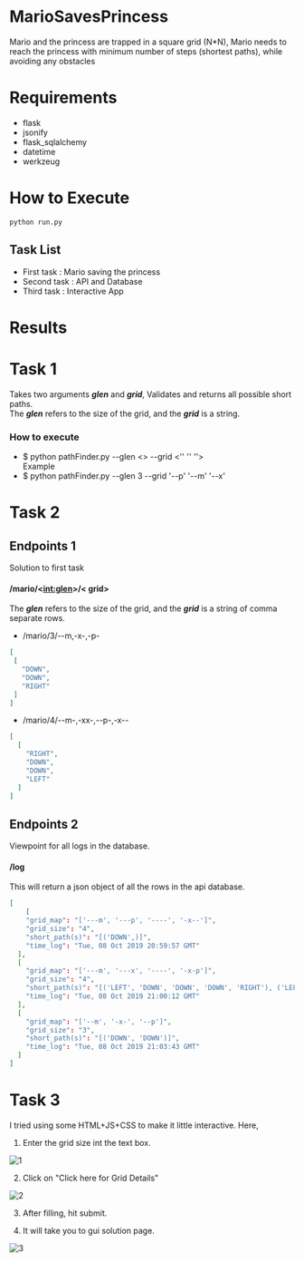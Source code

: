 # MarioSavesPrincess
Mario and the princess are trapped in a square grid (N*N), Mario needs to reach the princess with minimum number of steps (shortest paths), while avoiding any obstacles

# Requirements
- flask
- jsonify
- flask_sqlalchemy 
- datetime
- werkzeug

# How to Execute
```python run.py```<br/>

## Task List
- First task : Mario saving the princess
- Second task : API and Database
- Third task : Interactive App

# Results
# Task 1 
Takes two arguments ***glen*** and ***grid***, Validates and returns all possible short paths. </br>
The ***glen*** refers to the size of the grid, and the ***grid*** is a string.
### How to execute
* $ python pathFinder.py --glen <> --grid  <'' '' ''> </br>
Example </br>
* $ python pathFinder.py --glen 3 --grid '--p' '--m' '--x'


# Task 2
## Endpoints 1
Solution to first task
#### /mario/<<int:glen>>/< grid>
The ***glen*** refers to the size of the grid, and the ***grid*** is a string of comma separate rows. <br/>

* /mario/3/--m,-x-,-p-
 ```json
[
  [
    "DOWN",  
    "DOWN", 
    "RIGHT"
  ]
]
```

* /mario/4/--m-,-xx-,--p-,-x--
```json
[
  [
    "RIGHT", 
    "DOWN", 
    "DOWN", 
    "LEFT"
  ]
]
```

## Endpoints 2
Viewpoint for all logs in the database.
#### /log
This will return a json object of all the rows in the api database.

```json
[
    [
    "grid_map": "['---m', '---p', '----', '-x--']", 
    "grid_size": "4", 
    "short_path(s)": "[('DOWN',)]", 
    "time_log": "Tue, 08 Oct 2019 20:59:57 GMT"
  ], 
  [
    "grid_map": "['---m', '---x', '----', '-x-p']", 
    "grid_size": "4", 
    "short_path(s)": "[('LEFT', 'DOWN', 'DOWN', 'DOWN', 'RIGHT'), ('LEFT', 'DOWN', 'DOWN', 'RIGHT', 'DOWN')]", 
    "time_log": "Tue, 08 Oct 2019 21:00:12 GMT"
  ], 
  [
    "grid_map": "['--m', '-x-', '--p']", 
    "grid_size": "3", 
    "short_path(s)": "[('DOWN', 'DOWN')]", 
    "time_log": "Tue, 08 Oct 2019 21:03:43 GMT"
  ]
]
``` 

# Task 3
I tried using some HTML+JS+CSS to make it little interactive.
Here, 
1. Enter the grid size int the text box.

![1](https://user-images.githubusercontent.com/45611729/66444501-62055f00-ea3b-11e9-8c6f-b94749403b5e.PNG)

2. Click on "Click here for Grid Details"

![2](https://user-images.githubusercontent.com/45611729/66444583-ab55ae80-ea3b-11e9-8655-b588d53307a6.PNG)

3. After filling, hit submit.

4. It will take you to gui solution page.

![3](https://user-images.githubusercontent.com/45611729/66444614-c58f8c80-ea3b-11e9-8c1c-aefa7d4da0ba.PNG)

